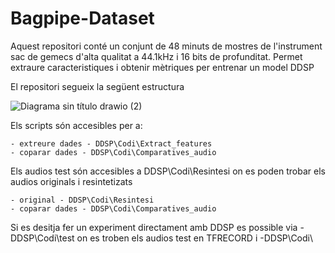 # Bagpipe-Dataset
Aquest repositori conté un conjunt de 48 minuts de mostres de l'instrument sac de gemecs d'alta qualitat a 44.1kHz i 16 bits de profunditat.
Permet extraure caracteristiques i obtenir mètriques per entrenar un model DDSP

El repositori segueix la següent estructura

![Diagrama sin título drawio (2)](https://github.com/user-attachments/assets/ead7fad5-427b-48eb-937d-2681e8ccd597)

Els scripts són accesibles per a:

    - extreure dades - DDSP\Codi\Extract_features
    - coparar dades - DDSP\Codi\Comparatives_audio

Els audios test són accesibles a DDSP\Codi\Resintesi on es poden trobar els audios originals i resintetizats

    - original - DDSP\Codi\Resintesi
    - coparar dades - DDSP\Codi\Comparatives_audio

Si es desitja fer un experiment directament amb DDSP es possible via
     - DDSP\Codi\test on es troben els audios test en TFRECORD i
     -DDSP\Codi\
